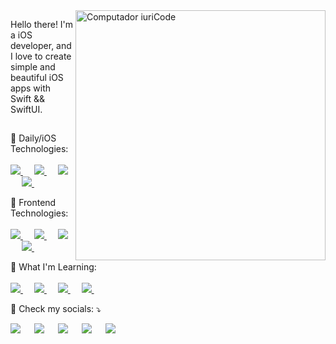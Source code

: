 <img src="https://raw.githubusercontent.com/MicaelliMedeiros/micaellimedeiros/master/image/computer-illustration.png" min-width="400px" max-width="400px" width="400px" align="right" alt="Computador iuriCode">

<p align="left"> 
 Hello there! I'm a iOS developer, and I love to create simple and beautiful iOS apps with Swift && SwiftUI.
</p>

##

<p align="left">
  🎃 Daily/iOS Technologies: <br/>
 <br/> 
 <a href="https://developer.apple.com/swift/">
    <img alt:"Swift" src="https://img.shields.io/badge/swift-F54A2A?style=for-the-badge&logo=swift&logoColor=white"/>
  </a>
 &emsp;
 <a href="https://firebase.google.com/">
    <img alt:"Firebase" src="https://img.shields.io/badge/firebase-%23039BE5.svg?style=for-the-badge&logo=firebase"/>
  </a>
 &emsp;
 <a href="https://www.heroku.com/">
    <img alt:"Heroku" src="https://img.shields.io/badge/heroku-%23430098.svg?style=for-the-badge&logo=heroku&logoColor=white"/>
  </a>
 &emsp;
 <a href="https://git-scm.com/">
    <img alt:"Git" src="https://img.shields.io/badge/git-%23F05033.svg?style=for-the-badge&logo=git&logoColor=white"/>
  </a>
 &emsp;
 
</p>

<p align="left">
 👻 Frontend Technologies: <br/>
 <br/>
 <a href="https://www.w3.org/html/">
    <img alt:"HTML5" src="https://img.shields.io/badge/html5-%23E34F26.svg?style=for-the-badge&logo=html5&logoColor=white"/>
  </a>
 &emsp;
 <a href="https://www.w3schools.com/css/default.asp">
    <img alt:"CSS3" src="https://img.shields.io/badge/css3-%231572B6.svg?style=for-the-badge&logo=css3&logoColor=white"/>
  </a>
 &emsp;
 <a href="https://developer.mozilla.org/en-US/docs/Web/JavaScript">
    <img alt:"JavaScript" src="https://img.shields.io/badge/javascript-%23323330.svg?style=for-the-badge&logo=javascript&logoColor=%23F7DF1E"/>
  </a>
 &emsp;
 <a href="https://sass-lang.com/">
    <img alt:"Sass" src="https://img.shields.io/badge/SASS-hotpink.svg?style=for-the-badge&logo=SASS&logoColor=white"/>
  </a>
 &emsp;
</p>

<p align="left">
  👾 What I'm Learning: <br/>
 <br/>
 <a href="https://reactjs.org/">
    <img alt:"React.js" src="https://img.shields.io/badge/react-%2320232a.svg?style=for-the-badge&logo=react&logoColor=%2361DAFB"/>
  </a>
 &emsp;
  <a href="https://redux.js.org/">
    <img alt:"Redux" src="https://img.shields.io/badge/redux-%23593d88.svg?style=for-the-badge&logo=redux&logoColor=white"/>
  </a>
 &emsp;
  <a href="https://getbootstrap.com/">
    <img alt:"Bootstrap" src="https://img.shields.io/badge/bootstrap-%23563D7C.svg?style=for-the-badge&logo=bootstrap&logoColor=white"/>
  </a>
 &emsp;
  <a href="https://tailwindcss.com/">
    <img alt:"Tailwind.css" src="https://img.shields.io/badge/tailwindcss-%2338B2AC.svg?style=for-the-badge&logo=tailwind-css&logoColor=white"/>
  </a>
 &emsp;
 
</p>

</div>
</p>

<p align="left">
  🤖 Check my socials: ⤵️
</p>

<p align="left">
  <a target="_blank" href="https://www.instagram.com/m.maachado/" alt="Instagram">
  <img src="https://img.shields.io/badge/follow-%23E4405F.svg?style=for-the-badge&logo=Instagram&logoColor=white" /></a>
 &emsp;
 <a target="_blank" href="https://twitter.com/hayashilol1" alt="Twitter">
  <img src="https://img.shields.io/badge/follow-%231DA1F2.svg?style=for-the-badge&logo=Twitter&logoColor=white" /></a>
 &emsp;
 <a target="_blank" href="https://www.youtube.com/channel/UC714t7UCE061pxQF-qvT5dA" alt="YouTube">
  <img src="https://img.shields.io/badge/subscribe-%23FF0000.svg?style=for-the-badge&logo=YouTube&logoColor=white" /></a>
 &emsp;
  <a target="_blank" href="https://www.reddit.com/r/anticodingcodingclub/" alt="Reddit">
  <img src="https://img.shields.io/badge/Reddit-FF4500?style=for-the-badge&logo=reddit&logoColor=white" /></a>
 &emsp;
 <a target="_blank" href="https://www.buymeacoffee.com/anticodingclub" alt="Buy Me A Pizza">
  <img src="https://img.shields.io/badge/Buy%20Me%20a%20Coffee-ffdd00?style=for-the-badge&logo=buy-me-a-coffee&logoColor=black" /></a>
&emsp;
</p>  
